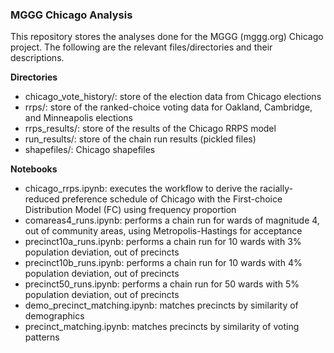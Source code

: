 ### MGGG Chicago Analysis

This repository stores the analyses done for the MGGG (mggg.org) Chicago project. The following are the relevant files/directories and their descriptions.

**Directories**

- chicago_vote_history/: store of the election data from Chicago elections
- rrps/: store of the ranked-choice voting data for Oakland, Cambridge, and Minneapolis elections
- rrps_results/: store of the results of the Chicago RRPS model
- run_results/: store of the chain run results (pickled files)
- shapefiles/: Chicago shapefiles

**Notebooks**
- chicago_rrps.ipynb: executes the workflow to derive the racially-reduced preference schedule of Chicago with the First-choice Distribution Model (FC) using frequency proportion
- comareas4_runs.ipynb: performs a chain run for wards of magnitude 4, out of community areas, using Metropolis-Hastings for acceptance
- precinct10a_runs.ipynb: performs a chain run for 10 wards with 3% population deviation, out of precincts
- precinct10b_runs.ipynb: performs a chain run for 10 wards with 4% population deviation, out of precincts
- precinct50_runs.ipynb: performs a chain run for 50 wards with 5% population deviation, out of precincts
- demo_precinct_matching.ipynb: matches precincts by similarity of demographics
- precinct_matching.ipynb: matches precincts by similarity of voting patterns
